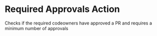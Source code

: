 # Required Approvals Action
Checks if the required codeowners have approved a PR and requires a minimum number of approvals